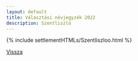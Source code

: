 ```yaml
---
layout: default
title: Választási névjegyzék 2022
description: Szentliszló
---
```


{% include settlementHTMLs/Szentliszloo.html %}

[Vissza](./)